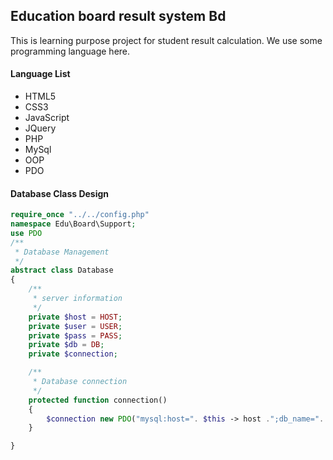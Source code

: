 ## Education board result system Bd

This is learning purpose project for student result calculation. We use some programming language here.

#### Language List

- HTML5
- CSS3
- JavaScript
- JQuery
- PHP
- MySql
- OOP
- PDO 

#### Database Class Design
```php
require_once "../../config.php"
namespace Edu\Board\Support;
use PDO
/**
 * Database Management
 */
abstract class Database
{
	/**
	 * server information
	 */
	private $host = HOST;
	private $user = USER;
	private $pass = PASS;
	private $db = DB;
	private $connection;

	/**
	 * Database connection
	 */
	protected function connection()
	{
		$connection new PDO("mysql:host=". $this -> host .";db_name=". $this -> db, $this -> user,  $this -> pass);
	}

}
```
